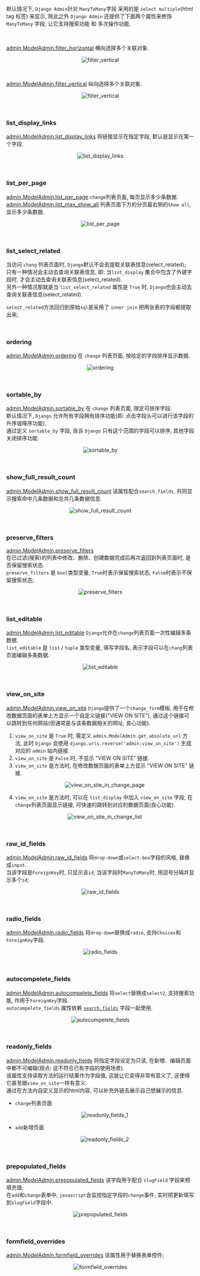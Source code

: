 默认情况下, `Django Admin`针对 `ManyToMany`字段 采用的是 `select multiple`(html tag 标签) 来显示, 
除此之外 `Django Admin` 还提供了下面两个属性来修饰 `ManyToMany` 字段, 让它支持搜索功能 和 多次操作功能. 
 
&nbsp;  

[admin.ModelAdmin.filter_horizontal](filter_horizontal_/admin.py#L7) 横向选择多个关联对象.
<p align="center">
  <img src="filter_horizontal_/imgs/filter_horizontal.jpg" alt="filter_vertical"/>
</p>

&nbsp;  
   
[admin.ModelAdmin.filter_vertical](filter_horizontal_/admin.py#L8) 纵向选择多个关联对象.   

<p align="center">
  <img src="filter_horizontal_/imgs/filter_vertical.jpg" alt="filter_vertical"/>
</p>

&nbsp;  
### list_display_links
[admin.ModelAdmin.list_display_links](filter_horizontal_/admin.py#L11) 将链接显示在指定字段, 默认是显示在第一个字段.   

<p align="center">
  <img src="filter_horizontal_/imgs/list_display_links.jpg" alt="list_display_links"/>
</p>

&nbsp;   
### list_per_page
[admin.ModelAdmin.list_per_page](filter_horizontal_/admin.py#L13) `change`列表页面, 每页显示多少条数据.     
[admin.ModelAdmin.list_max_show_all](filter_horizontal_/admin.py#L14) 列表页面下方的分页最右侧的`Show all`, 显示多少条数据.      
<p align="center">
  <img src="filter_horizontal_/imgs/list_per_page.jpg" alt="list_per_page"/>
</p>


&nbsp;   
### list_select_related
当访问 `chang` 列表页面时, `Django`默认不会去提取关联表信息(select_related);     
只有一种情况会主动去查询关联表信息, 即: 当`list_display` 集合中包含了外键字段时, 才会主动去查询关联表信息(select_related).   
另外一种情况那就是当 `list_select_related` 属性是 `True` 时, `Django`也会主动去查询关联表信息(select_related).   

`select_related`方法回归到原始`sql`是采用了 `inner join` 把两张表的字段都提取出来;

&nbsp;  
### ordering
[admin.ModelAdmin.ordering](ordering_/admin.py#L9) 在 `change` 列表页面, 按给定的字段排序显示数据.  
<p align="center">
  <img src="ordering_/imgs/ordering.jpg" alt="ordering"/>
</p>

&nbsp;  
### sortable_by
[admin.ModelAdmin.sortable_by](ordering_/admin.py#L10) 在 `change` 列表页面, 限定可排序字段.   
默认情况下, `Django` 允许所有字段拥有排序功能(即: 点击字段头可以进行该字段的升序或降序功能).  
通过定义 `sortable_by` 字段, 告诉 `Django` 只有这个范围的字段可以排序, 其他字段关闭排序功能.
<p align="center">
  <img src="ordering_/imgs/sortable_by.jpg" alt="sortable_by"/>
</p>

&nbsp;  
### show_full_result_count
[admin.ModelAdmin.show_full_result_count](ordering_/admin.py#L13) 该属性配合`search_fields`, 共同显示搜索命中几条数据和总共几条数据信息.   
<p align="center">
  <img src="ordering_/imgs/show_full_result_count.jpg" alt="show_full_result_count"/>
</p>

&nbsp;  
### preserve_filters
[admin.ModelAdmin.preserve_filters](ordering_/admin.py#L15)  
在已过滤(搜索)的列表中修改、删除、创建数据完成后再次返回到列表页面时, 是否保留搜索状态.  
`preserve_filters` 是 `bool`类型变量, `True`时表示保留搜索状态, `False`时表示不保留搜索状态;  
<p align="center">
  <img src="ordering_/imgs/preserve_filters.jpg" alt="preserve_filters"/>
</p>

&nbsp;  
### list_editable
[admin.ModelAdmin.list_editable](ordering_/admin.py#L17) 
`Django`允许在`change`列表页面一次性编辑多条数据.   
`list_editable` 是 `list` / `tuple` 类型变量, 填写字段名, 表示字段可以在`chang`列表页面编辑多条数据.  
<p align="center">
  <img src="ordering_/imgs/list_editable.jpg" alt="list_editable"/>
</p>

&nbsp;  
### view_on_site
[admin.ModelAdmin.view_on_site](ordering_/admin.py#L20) 
`Django`提供了一个`change_form`模板, 
用于在修改数据页面的表单上方显示一个自定义链接("VIEW ON SITE"), 
通过这个链接可以跳转到任何网站(但通常是与该条数据相关的网址, 良心功能).    

1. `view_on_site` 是 `True` 时, 
   需定义 `admin.ModelAdmin.get_absolute_url` 方法, 
   此时 `Django` 会使用 `django.urls.reverse('admin:view_on_site')` 生成对应的 `admin` 站内链接.  
2. `view_on_site` 是 `False` 时, 不显示 "VIEW ON SITE" 链接.   
3. `view_on_site` 是方法时, 在修改数据页面的表单上方显示 "VIEW ON SITE" 链接.  
   <p align="center">
     <img src="ordering_/imgs/view_on_site_in_change_page.jpg" alt="view_on_site_in_change_page"/>
   </p>
4. `view_on_site` 是方法时, 可以在 `list_display` 中加入 `view_on_site` 字段, 
   在`change`列表页面显示链接, 可快速的跳转到对应的数据页面(良心功能).
   <p align="center">
     <img src="ordering_/imgs/view_on_site_in_change_list.jpg" alt="view_on_site_in_change_list"/>
   </p>

&nbsp;  
### raw_id_fields
[admin.ModelAdmin.raw_id_fields](ordering_/admin.py#L16)
将`drop-down`或`select-box`字段的风格, 替换成`input`.  
当该字段是`ForeignKey`时, 只显示该`id`; 
当该字段时`ManyToMany`时, 用逗号分隔并显示多个`id`; 
<p align="center">
  <img src="ordering_/imgs/raw_id_fields.jpg" alt="raw_id_fields"/>
</p>

&nbsp;  
### radio_fields
[admin.ModelAdmin.radio_fields](../AdminDateHierarchy/simple_relate/admin.py#L25)
将`drop-down`替换成`radio`, 支持`Choices`和`ForeignKey`字段.   
<p align="center">
  <img src="../AdminDateHierarchy/simple_relate/imgs/radio_fields.jpg" alt="radio_fields"/>
</p>

&nbsp;  
### autocompelete_fields
[admin.ModelAdmin.autocompelete_fields](../AdminDateHierarchy/simple_relate/admin.py#L27)
将`select`替换成`select2`, 支持搜索功能, 作用于`ForeignKey`字段.   
`autocompelete_fields` 属性依赖 [`search_fields`](../AdminDateHierarchy/simple_relate/admin.py#L7) 字段一起使用.
<p align="center">
  <img src="../AdminDateHierarchy/simple_relate/imgs/autocompelete_fields.jpg" alt="autocompelete_fields"/>
</p>

&nbsp;  
### readonly_fields
[admin.ModelAdmin.readonly_fields](../AdminDateHierarchy/simple_relate/admin.py#L29)
将指定字段设定为只读, 在新增、编辑页面中都不可编辑(观点: 这不符合已有字段的使用场景).  
该属性支持读取方法的运行结果作为字段值, 这就让它变得非常有意义了, 这使得它甚至跟`view_on_site`一样有意义.   
通过在方法内自定义显示的html内容, 可以补充外链去展示自己想展示的信息.
- `change`列表页面  
    <p align="center">
      <img src="../AdminDateHierarchy/simple_relate/imgs/readonly_fields_1.jpg" alt="readonly_fields_1"/>
    </p>
- `add`新增页面
    <p align="center">
      <img src="../AdminDateHierarchy/simple_relate/imgs/readonly_fields_2.jpg" alt="readonly_fields_2"/>
    </p>

&nbsp;  
### prepopulated_fields
[admin.ModelAdmin.prepopulated_fields](../AdminDateHierarchy/simple_relate/admin.py#L41) 
该字段用于配合 `slugField` 字段来预填充值;    
在`add`和`change`表单中, `javascript`会监控指定字段的`change`事件, 实时把更新填写到`slugField`字段中.  
<p align="center">
  <img src="../AdminDateHierarchy/simple_relate/imgs/prepopulated_fields.jpg" alt="prepopulated_fields"/>
</p>

&nbsp;  
### formfield_overrides
[admin.ModelAdmin.formfield_overrides](../AdminDateHierarchy/simple_relate/admin.py#L51)
该属性用于替换表单控件;
<p align="center">
  <img src="../AdminDateHierarchy/simple_relate/imgs/formfield_overrides.jpg" alt="formfield_overrides"/>
</p>